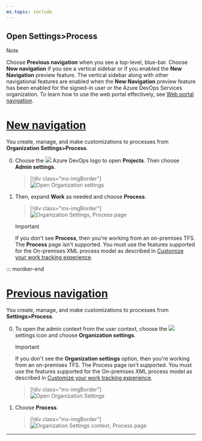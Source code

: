 ```yaml
---
ms.topic: include
---
```


<a id="open-process-wit">  </a>
## Open Settings>Process

> [!NOTE]
> Choose **Previous navigation** when you see a top-level, blue-bar. Choose **New navigation** if you see a vertical sidebar or if you enabled the **New Navigation** preview feature. The vertical sidebar along with other navigational features are enabled when the **New Navigation** preview feature has been enabled for the signed-in user or the Azure DevOps Services organization. To learn how to use the web portal effectively, see [Web portal navigation](/azure/devops/project/navigation/index).    

# [New navigation](#tab/new-nav)

You create, manage, and make customizations to processes from **Organization Settings>Process**. 

0. Choose the ![](/azure/devops/_img/icons/project-icon.png) Azure DevOps logo to open **Projects**. Then choose **Admin settings**. 

	> [!div class="mx-imgBorder"]  
	> ![Open Organization settings](/azure/devops/_shared/_img/settings/open-admin-settings-vert.png)  

0. Then, expand **Work** as needed and choose **Process**. 
   
	> [!div class="mx-imgBorder"]  
	> ![Organization Settings, Process page](/azure/devops/organizations/settings/work/_img/process/open-process-page-vert.png) 

	> [!IMPORTANT]  
	>If you don't see **Process**, then you're working from an on-premises TFS. The **Process** page isn't supported. You must use the features supported for the On-premises XML process model as described in [Customize your work tracking experience](/azure/devops/reference/customize-work).

::: moniker-end  

# [Previous navigation](#tab/previous-nav)

You create, manage, and make customizations to processes from **Settings>Process**. 

0. To open the admin context from the user context, choose the ![](/azure/devops/_img/icons/gear_icon.png) settings icon and choose **Organization settings**.
 
	> [!IMPORTANT]  
	>If you don't see the **Organization settings** option, then you're working from an on-premises TFS. The Process page isn't supported. You must use the features supported for the On-premises XML process model as described in [Customize your work tracking experience](/azure/devops/reference/customize-work).
	
	> [!div class="mx-imgBorder"]  
	> ![Open Organization Settings](/azure/devops/_shared/_img/settings/open-account-settings.png)   

0. Choose **Process**. 
   
	> [!div class="mx-imgBorder"]  
	> ![Organization Settings context, Process page](/azure/devops/organizations/settings/work/_img/process/open-process-page.png) 

---

